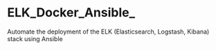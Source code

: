 # ELK_Docker_Ansible_
Automate the deployment of the ELK (Elasticsearch, Logstash, Kibana) stack using Ansible
